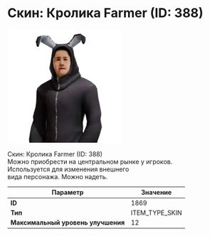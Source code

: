 # Скин: Кролика Farmer (ID: 388)

![Item Image](../img/1869.webp?raw=true)

Скин: Кролика Farmer (ID: 388)<br>Можно приобрести на центральном рынке у игроков.<br>Используется для изменения внешнего<br>вида персонажа. Можно надеть.


| Параметр | Значение |
|----------|----------|
| **ID** | 1869 |
| **Тип** | ITEM_TYPE_SKIN |
| **Максимальный уровень улучшения** | 12 |

